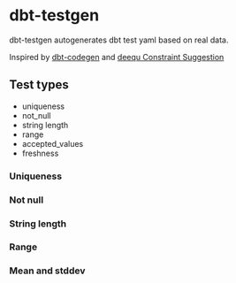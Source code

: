 # dbt-testgen

dbt-testgen autogenerates dbt test yaml based on real data.

Inspired by [dbt-codegen]() and [deequ Constraint Suggestion](https://github.com/awslabs/deequ/blob/master/src/main/scala/com/amazon/deequ/examples/constraint_suggestion_example.md)

## Test types
- uniqueness
- not_null
- string length
- range
- accepted_values 
- freshness

### Uniqueness

### Not null

### String length

### Range

### Mean and stddev


###
